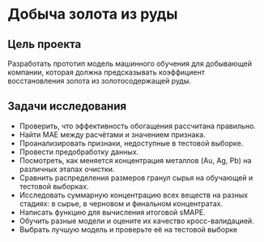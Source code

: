 # Добыча золота из руды

## Цель проекта
Разработать прототип модель машинного обучения для добывающей компании, которая должна предсказывать коэффициент восстановления золота из золотосодержащей руды.

## Задачи исследования

- Проверить, что эффективность обогащения рассчитана правильно. 
- Найти MAE между расчётами и значением признака.
- Проанализировать признаки, недоступные в тестовой выборке.
- Провести предобработку данных.
- Посмотреть, как меняется концентрация металлов (Au, Ag, Pb) на различных этапах очистки.
- Сравнить распределения размеров гранул сырья на обучающей и тестовой выборках. 
- Исследовать суммарную концентрацию всех веществ на разных стадиях: в сырье, в черновом и финальном концентратах.
- Написать функцию для вычисления итоговой sMAPE.
- Обучить разные модели и оцените их качество кросс-валидацией.
- Выбрать лучшую модель и проверьте её на тестовой выборке

